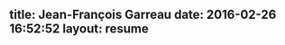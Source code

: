 title: Jean-François Garreau
date: 2016-02-26 16:52:52
layout: resume
---


<script type="text/javascript" src="/assets/js_helper/jef-binomed-helper.js"></script>
<script type="text/javascript" src="/resume/konami.js"></script>
<script type="text/javascript" src="/resume/dom-animator.js"></script>
<script type="text/javascript" src="/resume/resume-custo.js"></script>
